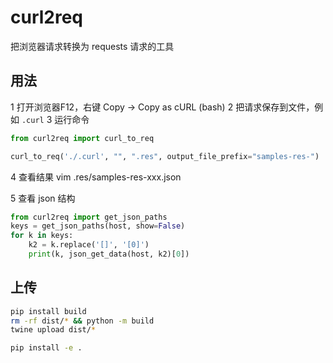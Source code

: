 # curl2req

把浏览器请求转换为 requests 请求的工具

## 用法

1 打开浏览器F12，右键 Copy -> Copy as cURL (bash)
2 把请求保存到文件，例如 `.curl`
3 运行命令
```python
from curl2req import curl_to_req

curl_to_req('./.curl', "", ".res", output_file_prefix="samples-res-")
```
4 查看结果
vim .res/samples-res-xxx.json

5 查看 json 结构

```python
from curl2req import get_json_paths
keys = get_json_paths(host, show=False)
for k in keys:
    k2 = k.replace('[]', '[0]')
    print(k, json_get_data(host, k2)[0])
```

## 上传

```bash
pip install build
rm -rf dist/* && python -m build
twine upload dist/*

pip install -e .
```
